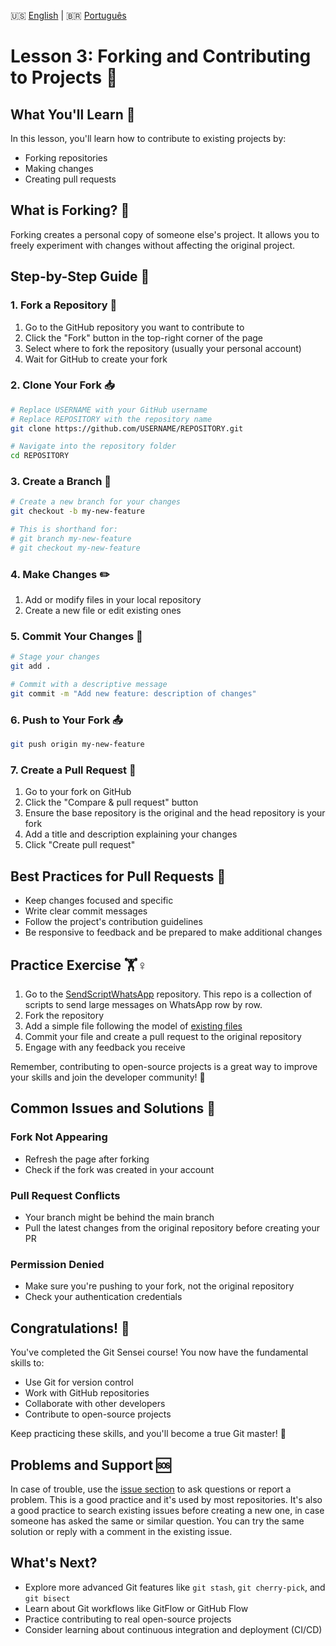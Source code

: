 🇺🇸 [English](./LESSON_THREE.md) | 🇧🇷 [Português](./pt-br/LESSON_THREE.md)

# Lesson 3: Forking and Contributing to Projects 🍴

## What You'll Learn 🎯
In this lesson, you'll learn how to contribute to existing projects by:
- Forking repositories
- Making changes
- Creating pull requests

## What is Forking? 🤔
Forking creates a personal copy of someone else's project. It allows you to freely experiment with changes without affecting the original project.

## Step-by-Step Guide 📝

### 1. Fork a Repository 🍴
1. Go to the GitHub repository you want to contribute to
2. Click the "Fork" button in the top-right corner of the page
3. Select where to fork the repository (usually your personal account)
4. Wait for GitHub to create your fork

### 2. Clone Your Fork 📥
```bash
# Replace USERNAME with your GitHub username
# Replace REPOSITORY with the repository name
git clone https://github.com/USERNAME/REPOSITORY.git

# Navigate into the repository folder
cd REPOSITORY
```

### 3. Create a Branch 🌿
```bash
# Create a new branch for your changes
git checkout -b my-new-feature

# This is shorthand for:
# git branch my-new-feature
# git checkout my-new-feature
```

### 4. Make Changes ✏️
1. Add or modify files in your local repository
2. Create a new file or edit existing ones

### 5. Commit Your Changes 💾
```bash
# Stage your changes
git add .

# Commit with a descriptive message
git commit -m "Add new feature: description of changes"
```

### 6. Push to Your Fork 📤
```bash
git push origin my-new-feature
```

### 7. Create a Pull Request 🔄
1. Go to your fork on GitHub
2. Click the "Compare & pull request" button
3. Ensure the base repository is the original and the head repository is your fork
4. Add a title and description explaining your changes
5. Click "Create pull request"

## Best Practices for Pull Requests 🌟
- Keep changes focused and specific
- Write clear commit messages
- Follow the project's contribution guidelines
- Be responsive to feedback and be prepared to make additional changes

## Practice Exercise 🏋️♀️
1. Go to the [SendScriptWhatsApp](https://github.com/Douglas019BR/SendScriptWhatsApp) repository. This repo is a collection of scripts to send large messages on WhatsApp row by row.
2. Fork the repository
3. Add a simple file following the model of [existing files](https://github.com/Douglas019BR/SendScriptWhatsApp/tree/main/scripts)
4. Commit your file and create a pull request to the original repository
5. Engage with any feedback you receive

Remember, contributing to open-source projects is a great way to improve your skills and join the developer community! 🚀

## Common Issues and Solutions 🔧

### Fork Not Appearing
- Refresh the page after forking
- Check if the fork was created in your account

### Pull Request Conflicts
- Your branch might be behind the main branch
- Pull the latest changes from the original repository before creating your PR

### Permission Denied
- Make sure you're pushing to your fork, not the original repository
- Check your authentication credentials

## Congratulations! 🎉

You've completed the Git Sensei course! You now have the fundamental skills to:
- Use Git for version control
- Work with GitHub repositories
- Collaborate with other developers
- Contribute to open-source projects

Keep practicing these skills, and you'll become a true Git master! 🥋

## Problems and Support 🆘

In case of trouble, use the [issue section](https://github.com/Douglas019BR/git-sensei/issues) to ask questions or report a problem. This is a good practice and it's used by most repositories. It's also a good practice to search existing issues before creating a new one, in case someone has asked the same or similar question. You can try the same solution or reply with a comment in the existing issue.

## What's Next?

- Explore more advanced Git features like `git stash`, `git cherry-pick`, and `git bisect`
- Learn about Git workflows like GitFlow or GitHub Flow
- Practice contributing to real open-source projects
- Consider learning about continuous integration and deployment (CI/CD)
